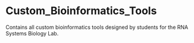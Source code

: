 # Custom_Bioinformatics_Tools
Contains all custom bioinformatics tools designed by students for the RNA Systems Biology Lab. 
